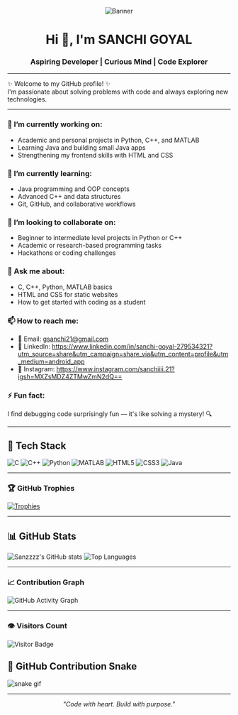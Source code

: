 <!-- Banner Image -->
<p align="center">
  <img src="https://github.com/sanzzzz-g/sanzzzz-g/blob/main/banner.jpg" alt="Banner" />
</p>

<h1 align="center">Hi 👋, I'm SANCHI GOYAL</h1>
<h3 align="center">Aspiring Developer | Curious Mind | Code Explorer</h3>

---


✨ Welcome to my GitHub profile! ✨  
I'm passionate about solving problems with code and always exploring new technologies.

---

### 🔭 I’m currently working on:
- Academic and personal projects in Python, C++, and MATLAB
- Learning Java and building small Java apps
- Strengthening my frontend skills with HTML and CSS

### 🌱 I’m currently learning:
- Java programming and OOP concepts
- Advanced C++ and data structures
- Git, GitHub, and collaborative workflows

### 🤝 I’m looking to collaborate on:
- Beginner to intermediate level projects in Python or C++
- Academic or research-based programming tasks
- Hackathons or coding challenges

### 💬 Ask me about:
- C, C++, Python, MATLAB basics
- HTML and CSS for static websites
- How to get started with coding as a student

### 📫 How to reach me:
- 📧 Email: gsanchi21@gmail.com
- 💼 LinkedIn: https://www.linkedin.com/in/sanchi-goyal-279534321?utm_source=share&utm_campaign=share_via&utm_content=profile&utm_medium=android_app
- 🌈 Instagram: https://www.instagram.com/sanchiiii.21?igsh=MXZsMDZ4ZTMwZmN2dQ==

### ⚡ Fun fact:
I find debugging code surprisingly fun — it's like solving a mystery! 🔍

---

## 🧰 Tech Stack
![C](https://img.shields.io/badge/C-00599C?style=for-the-badge&logo=c&logoColor=white)
![C++](https://img.shields.io/badge/C++-00599C?style=for-the-badge&logo=cplusplus&logoColor=white)
![Python](https://img.shields.io/badge/Python-3776AB?style=for-the-badge&logo=python&logoColor=white)
![MATLAB](https://img.shields.io/badge/MATLAB-0076A8?style=for-the-badge&logo=mathworks&logoColor=white)
![HTML5](https://img.shields.io/badge/HTML5-e34c26?style=for-the-badge&logo=html5&logoColor=white)
![CSS3](https://img.shields.io/badge/CSS3-264de4?style=for-the-badge&logo=css3&logoColor=white)
![Java](https://img.shields.io/badge/Java-ED8B00?style=for-the-badge&logo=java&logoColor=white)

---
### 🏆 GitHub Trophies

[![Trophies](https://github-profile-trophy.vercel.app/?username=sanzzzz-g&theme=algolia)](https://github.com/ryo-ma/github-profile-trophy)

---

## 📊 GitHub Stats

![Sanzzzz's GitHub stats](https://github-readme-stats.vercel.app/api?username=sanzzzz-g&show_icons=true&theme=tokyonight)
![Top Languages](https://github-readme-stats.vercel.app/api/top-langs/?username=sanzzzz-g&layout=compact&theme=algolia)

---

### 📈 Contribution Graph

![GitHub Activity Graph](https://github-readme-activity-graph.vercel.app/graph?username=sanzzzz-g&theme=github-compact)

---

### 👁️ Visitors Count

![Visitor Badge](https://komarev.com/ghpvc/?username=sanzzzz-g&style=flat-square)

## 🐍 GitHub Contribution Snake
![snake gif](https://github.com/sanzzzz-g/sanzzzz-g/blob/output/github-contribution-grid-snake.svg)

---

<!-- Footer -->
<p align="center">
  <em>"Code with heart. Build with purpose."</em>
</p>

<!--
**sanzzzz-g/sanzzzz-g** is a ✨ _special_ ✨ repository because its `README.md` (this file) appears on your GitHub profile.

Here are some ideas to get you started:

- 🔭 I’m currently working on ...
- 🌱 I’m currently learning ...
- 👯 I’m looking to collaborate on ...
- 🤔 I’m looking for help with ...
- 💬 Ask me about ...
- 📫 How to reach me: ...
- 😄 Pronouns: ...
- ⚡ Fun fact: ...
-->
